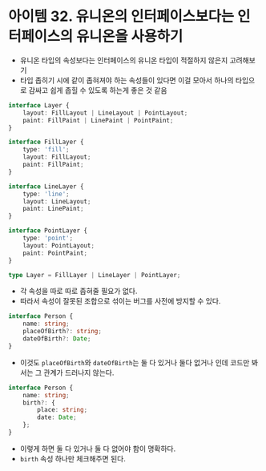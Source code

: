 # 아이템 32. 유니온의 인터페이스보다는 인터페이스의 유니온을 사용하기

-   유니온 타입의 속성보다는 인터페이스의 유니온 타입이 적절하지 않은지 고려해보기
-   타입 좁히기 시에 같이 좁혀져야 하는 속성들이 있다면 이걸 모아서 하나의 타입으로 감싸고 쉽게 좁힐 수 있도록 하는게 좋은 것 같음

```ts
interface Layer {
    layout: FillLayout | LineLayout | PointLayout;
    paint: FillPaint | LinePaint | PointPaint;
}
```

```ts
interface FillLayer {
    type: 'fill';
    layout: FillLayout;
    paint: FillPaint;
}

interface LineLayer {
    type: 'line';
    layout: LineLayout;
    paint: LinePaint;
}

interface PointLayer {
    type: 'point';
    layout: PointLayout;
    paint: PointPaint;
}

type Layer = FillLayer | LineLayer | PointLayer;
```

-   각 속성을 따로 따로 좁혀줄 필요가 없다.
-   따라서 속성이 잘못된 조합으로 섞이는 버그를 사전에 방지할 수 있다.

```ts
interface Person {
    name: string;
    placeOfBirth?: string;
    dateOfBirth?: Date;
}
```

-   이것도 `placeOfBirth`와 `dateOfBirth`는 둘 다 있거나 둘다 없거나 인데 코드만 봐서는 그 관계가 드러나지 않는다.

```ts
interface Person {
    name: string;
    birth?: {
        place: string;
        date: Date;
    };
}
```

-   이렇게 하면 둘 다 있거나 둘 다 없어야 함이 명확하다.
-   `birth` 속성 하나만 체크해주면 된다.
